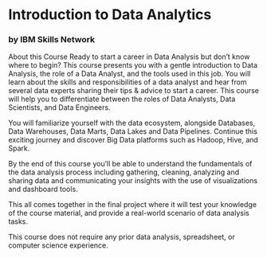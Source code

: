 # Introduction to Data Analytics
### by IBM Skills Network

About this Course
Ready to start a career in Data Analysis but don’t know where to begin? This course presents you with a gentle introduction to Data Analysis, the role of a Data Analyst, and the tools used in this job. You will learn about the skills and responsibilities of a data analyst and hear from several data experts sharing their tips & advice to start a career. This course will help you to differentiate between the roles of Data Analysts, Data Scientists, and Data Engineers. 

You will familiarize yourself with the data ecosystem, alongside Databases, Data Warehouses, Data Marts, Data Lakes and Data Pipelines. Continue this exciting journey and discover Big Data platforms such as Hadoop, Hive, and Spark.  

By the end of this course you’ll be able to understand the fundamentals of the data analysis process including gathering, cleaning, analyzing and sharing data and communicating your insights with the use of visualizations and dashboard tools. 

This all comes together in the final project where it will test your knowledge of the course material, and provide a real-world scenario of data analysis tasks.  

This course does not require any prior data analysis, spreadsheet, or computer science experience.

